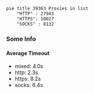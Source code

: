 
```mermaid
pie title 39363 Proxies in list
    "HTTP" : 27943
    "HTTPS": 10027
    "SOCKS" : 8132
```

### Some Info
#### Average Timeout

- mixed: 4.0s
- http: 2.3s
- https: 8.2s
- socks: 6.4s